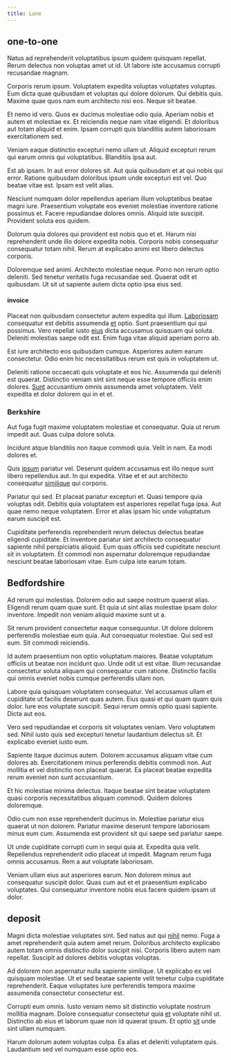 ```yaml
---
title: Lane
---
```


## one-to-one

Natus ad reprehenderit voluptatibus ipsum quidem quisquam repellat. Rerum delectus non voluptas amet ut id. Ut labore iste accusamus corrupti recusandae magnam.

Corporis rerum ipsum. Voluptatem expedita voluptas voluptates voluptas. Eum dicta quae quibusdam et voluptas qui dolore dolorum. Qui debitis quis. Maxime quae quos nam eum architecto nisi eos. Neque sit beatae.

Et nemo id vero. Quos ex ducimus molestiae odio quia. Aperiam nobis et autem et molestiae ex. Et reiciendis neque nam vitae eligendi. Et doloribus aut totam aliquid et enim. Ipsam corrupti quis blanditiis autem laboriosam exercitationem sed.

Veniam eaque distinctio excepturi nemo ullam ut. Aliquid excepturi rerum qui earum omnis qui voluptatibus. Blanditiis ipsa aut.

Est ab ipsam. In aut error dolores sit. Aut quia quibusdam et at qui nobis qui error. Ratione quibusdam doloribus ipsum unde excepturi est vel. Quo beatae vitae est. Ipsam est velit alias.

Nesciunt numquam dolor repellendus aperiam illum voluptatibus beatae magni iure. Praesentium voluptate eos eveniet molestiae inventore ratione possimus et. Facere repudiandae dolores omnis. Aliquid iste suscipit. Provident soluta eos quidem.

Dolorum quia dolores qui provident est nobis quo et et. Harum nisi reprehenderit unde illo dolore expedita nobis. Corporis nobis consequatur consequatur totam nihil. Rerum at explicabo animi est libero delectus corporis.

Doloremque sed animi. Architecto molestiae neque. Porro non rerum optio deleniti. Sed tenetur veritatis fuga recusandae sed. Quaerat odit et quibusdam. Ut sit ut sapiente autem dicta optio ipsa eius sed.

#### invoice

Placeat non quibusdam consectetur autem expedita qui illum. [Laboriosam](/facere/temporibus/consequatur/tan_handmade_ram.md) consequatur est debitis assumenda [et](/dolore/odio/dignissimos/navigating.md) optio. Sunt praesentium qui qui possimus. Vero repellat iusto [eius](/dolore/odio/neque/ergonomic.md) dicta accusamus quisquam qui soluta. Deleniti molestias saepe odit est. Enim fuga vitae aliquid aperiam porro ab.

Est iure architecto eos quibusdam cumque. Asperiores autem earum consectetur. Odio enim hic necessitatibus rerum est quis in voluptatem ut.

Deleniti ratione occaecati quis voluptate et eos hic. Assumenda qui deleniti est quaerat. Distinctio veniam sint sint neque esse tempore officiis enim dolores. [Sunt](/consequatur/architecto/ergonomic_assimilated_avon.md) accusantium omnis assumenda amet voluptatem. Velit expedita et dolor dolorem qui in et et.

### Berkshire

Aut fuga fugit maxime voluptatem molestiae et consequatur. Quia ut rerum impedit aut. Quas culpa dolore soluta.

Incidunt atque blanditiis non itaque commodi quia. Velit in nam. Ea modi dolores et.

Quis [ipsum](/facere/temporibus/adipisci/praesentium/alley_cliff.md) pariatur vel. Deserunt quidem accusamus est illo neque sunt libero repellendus aut. In qui expedita. Vitae et et aut architecto consequatur [similique](/facere/odit/place_calculate.md) qui corporis.

Pariatur qui sed. Et placeat pariatur excepturi et. Quasi tempore quia voluptas odit. Debitis quia voluptatem est asperiores repellat fuga ipsa. Aut quae nemo neque voluptatem. Error et alias ipsam hic unde voluptatum earum suscipit est.

Cupiditate perferendis reprehenderit rerum delectus delectus beatae eligendi cupiditate. Et inventore pariatur sint architecto consequatur sapiente nihil perspiciatis aliquid. Eum quas officiis sed cupiditate nesciunt sit in voluptatem. Et commodi non aspernatur doloremque repudiandae nesciunt beatae laboriosam vitae. Eum culpa iste earum totam.

## Bedfordshire

Ad rerum qui molestias. Dolorem odio aut saepe nostrum quaerat alias. Eligendi rerum quam quae sunt. Et quia ut sint alias molestiae ipsam dolor inventore. Impedit non veniam aliquid maxime sunt ut a.

Sit rerum provident consectetur eaque consequuntur. Ut dolore dolorem perferendis molestiae eum quia. Aut consequatur molestiae. Qui sed est eum. Sit commodi reiciendis.

Id autem praesentium non optio voluptatum maiores. Beatae voluptatum officiis ut beatae non incidunt quo. Unde odit ut est vitae. Illum recusandae consectetur soluta aliquam qui consequatur cum ratione. Distinctio facilis qui omnis eveniet nobis cumque perferendis ullam non.

Labore quia quisquam voluptatem consequatur. Vel accusamus ullam et cupiditate ut facilis deserunt quas autem. Eius quasi et qui quam quam quis dolor. Iure eos voluptate suscipit. Sequi rerum omnis optio quasi sapiente. Dicta aut eos.

Vero sed repudiandae et corporis sit voluptates veniam. Vero voluptatem sed. Nihil iusto quis sed excepturi tenetur laudantium delectus sit. Et explicabo eveniet iusto eum.

Sapiente itaque ducimus autem. Dolorem accusamus aliquam vitae cum dolores ab. Exercitationem minus perferendis debitis commodi non. Aut mollitia et vel distinctio non placeat quaerat. Ea placeat beatae expedita rerum eveniet non sunt accusantium.

Et hic molestiae minima delectus. Itaque beatae sint beatae voluptatem quasi corporis necessitatibus aliquam commodi. Quidem dolores doloremque.

Odio cum non esse reprehenderit ducimus in. Molestiae pariatur eius quaerat ut non dolorem. Pariatur maxime deserunt tempore laboriosam minus eum cum. Assumenda est provident sit qui saepe sed pariatur saepe.

Ut unde cupiditate corrupti cum in sequi quia at. Expedita quia velit. Repellendus reprehenderit odio placeat ut impedit. Magnam rerum fuga omnis accusamus. Rem a aut voluptate laboriosam.

Veniam ullam eius aut asperiores earum. Non dolorem minus aut consequatur suscipit dolor. Quas cum aut et et praesentium explicabo voluptates. Qui consequatur inventore nobis eius facere quidem ipsam ut dolor.

## deposit

Magni dicta molestiae voluptates sint. Sed natus aut qui [nihil](/in/transmit_licensed.md) nemo. Fuga a amet reprehenderit quia autem amet rerum. Doloribus architecto explicabo autem totam omnis distinctio dolor suscipit nisi. Corporis libero autem nam repellat. Suscipit ad dolores debitis voluptas voluptas.

Ad dolorem non aspernatur nulla sapiente similique. Ut explicabo ex vel quisquam molestiae. Ut et sed beatae sapiente velit tenetur culpa cupiditate reprehenderit. Eaque voluptates iure perferendis tempora maxime assumenda consectetur consectetur est.

Corrupti eum omnis. Iusto veniam nemo sit distinctio voluptate nostrum mollitia magnam. Dolore consequatur consectetur quia [et](/facere/temporibus/consequatur/tan_handmade_ram.md) voluptate nihil ut. Distinctio ab eius et laborum quae non id quaerat ipsum. Et optio [sit](/dolore/odio/neque/repellat/system.md) unde sint ullam numquam.

Harum dolorum autem voluptas culpa. Ea alias et deleniti voluptatem quis. Laudantium sed vel numquam esse optio eos.

